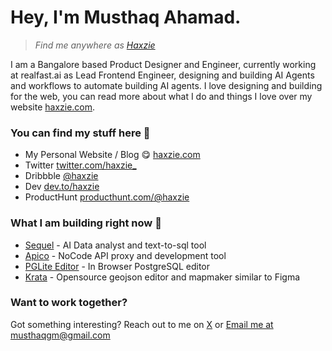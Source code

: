 # Hey, I'm Musthaq Ahamad.
> _Find me anywhere as [Haxzie](https://haxzie.com)_


I am a Bangalore based Product Designer and Engineer, currently working at realfast.ai as Lead Frontend Engineer, designing and building AI Agents and workflows to automate building AI agents. I love designing and building for the web, you can read more about what I do and things I love over my website [haxzie.com](https://haxzie.com).

### You can find my stuff here :leaves: 
- My Personal Website / Blog :yum: [haxzie.com](https://haxzie.com)
- Twitter [twitter.com/haxzie_](https://twitter.com/haxzie_)
- Dribbble [@haxzie](https://dribbble.com/haxzie)
- Dev [dev.to/haxzie](https://dev.to/haxzie)
- ProductHunt [producthunt.com/@haxzie](https://producthunt.com/@haxzie)

### What I am building right now :wrench: 
- [Sequel](https://sequel.sh) - AI Data analyst and text-to-sql tool
- [Apico](https://apico.dev) - NoCode API proxy and development tool
- [PGLite Editor](https://pgsql.sequel.sh) - In Browser PostgreSQL editor
- [Krata](https://krata.app) - Opensource geojson editor and mapmaker similar to Figma

### Want to work together?
Got something interesting? Reach out to me on [X](https://x.com/haxzie_) or [Email me at musthaqgm@gmail.com](mailto:musthaq.gm@gmail.com)
